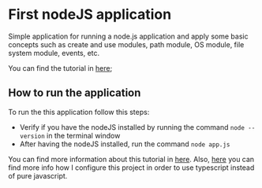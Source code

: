 # First nodeJS application

Simple application for running a node.js application and apply some basic concepts such as create and use modules, path module, OS module, file system module, events, etc.

You can find the tutorial in [here](https://www.youtube.com/watch?v=TlB_eWDSMt4);

## How to run the application

To run the this application follow this steps:

- Verify if you have the nodeJS installed by running the command `node --version` in the terminal window
- After having the nodeJS installed, run the command `node app.js`

You can find more information about this tutorial in [here](https://www.youtube.com/watch?v=pKd0Rpw7O48). Also, [here](https://www.youtube.com/watch?v=zRo2tvQpus8) you can find more info how I configure this project in order to use typescript instead of pure javascript.
